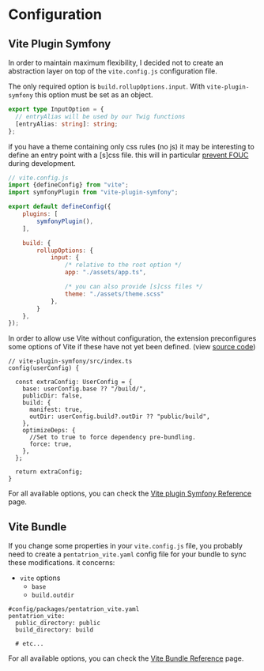 # Configuration

## Vite Plugin Symfony

In order to maintain maximum flexibility, I decided not to create an abstraction layer on top of the `vite.config.js` configuration file.

The only required option is `build.rollupOptions.input`. With `vite-plugin-symfony` this option must be set as an object.

```ts
export type InputOption = {
  // entryAlias will be used by our Twig functions
  [entryAlias: string]: string;
};
```

if you have a theme containing only css rules (no js) it may be interesting to define an entry point with a \[s\]css file. this will in particular [prevent FOUC](/guide/tips#css-files-as-entrypoint) during development.

```js
// vite.config.js
import {defineConfig} from "vite";
import symfonyPlugin from "vite-plugin-symfony";

export default defineConfig({
    plugins: [
        symfonyPlugin(),
    ],

    build: {
        rollupOptions: {
            input: {
                /* relative to the root option */
                app: "./assets/app.ts",

                /* you can also provide [s]css files */
                theme: "./assets/theme.scss"
            },
        }
    },
});
```

In order to allow use Vite without configuration, the extension preconfigures some options of Vite if these have not yet been defined. (view [source code](https://github.com/lhapaipai/vite-plugin-symfony/blob/main/src/index.ts))

```ts{4-15}
// vite-plugin-symfony/src/index.ts
config(userConfig) {

  const extraConfig: UserConfig = {
    base: userConfig.base ?? "/build/",
    publicDir: false,
    build: {
      manifest: true,
      outDir: userConfig.build?.outDir ?? "public/build",
    },
    optimizeDeps: {
      //Set to true to force dependency pre-bundling.
      force: true,
    },
  };

  return extraConfig;
}
```

For all available options, you can check the [Vite plugin Symfony Reference](/reference/vite-plugin-symfony) page.

## Vite Bundle

If you change some properties in your `vite.config.js` file, you probably need to create a `pentatrion_vite.yaml` config file for your bundle to sync these modifications. it concerns:

- `vite` options
  - `base`
  - `build.outdir`


```yaml{3,4}
#config/packages/pentatrion_vite.yaml
pentatrion_vite:
  public_directory: public
  build_directory: build

  # etc...
```

For all available options, you can check the [Vite Bundle Reference](/reference/vite-bundle) page.
